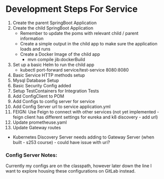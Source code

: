 # Development Steps For Service

1. Create the parent SpringBoot Application
2. Create the child SpringBoot Application
   + Remember to update the poms with relevant child / parent information
   + Create a simple output in the child app to make sure the application loads and runs
   + Create a Docker Image of the child app
     + mvn compile jib:dockerBuild
3. Set up a basic Helm to run the child app
   + kubectl port-forward service/test-service 8080:8080
4. Basic Service HTTP methods setup
5. Mysql Database Setup
6. Basic Security Config added
7. Setup TestContainers for Integration Tests
8. Add ConfigClient to POM
9. Add Configs to config server for service
10. Add Config Server url to service application.yml
11. FEIGN: Use Feign to connect with other services (not yet implemented - feign client has different settings for eureka and k8 discovery - add url)
12. Update prometheuse.yaml
13. Update Gateway routes

+ Kubernetes Discovery Server needs adding to Gateway Server (when built - s253 course) - could have issue with uri?

### Config Server Notes:
Currently my configs are on the classpath, however later down the line I want to explore housing these configurations on GitLab instead.
